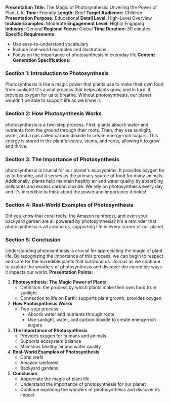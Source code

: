 **Presentation Title:** The Magic of Photosynthesis: Unveiling the Power of Plant Life
**Tone:** Friendly
**Length:** Brief
**Target Audience:** Children
**Presentation Purpose:** Educational
**Detail Level:** High-Level Overview
**Include Examples:** Moderate
**Engagement Level:** Highly Engaging
**Industry:** General
**Regional Focus:** Global
**Time Duration:** 30 minutes
**Specific Requirements:**
- Use easy-to-understand vocabulary
- Include real-world examples and illustrations
- Focus on the importance of photosynthesis in everyday life
**Content Generation Specifications:**
### **Section 1: Introduction to Photosynthesis**
Photosynthesis is like a magic power that plants use to make their own food from sunlight! It's a vital process that helps plants grow, and in turn, it provides oxygen for us to breathe. Without photosynthesis, our planet wouldn't be able to support life as we know it.
### **Section 2: How Photosynthesis Works**
photosynthesis is a two-step process. First, plants absorb water and nutrients from the ground through their roots. Then, they use sunlight, water, and a gas called carbon dioxide to create energy-rich sugars. This energy is stored in the plant's leaves, stems, and roots, allowing it to grow and thrive.
### **Section 3: The Importance of Photosynthesis**
photosynthesis is crucial for our planet's ecosystems. It provides oxygen for us to breathe, and it serves as the primary source of food for many animals. Additionally, plants help maintain healthy air and water quality by absorbing pollutants and excess carbon dioxide. We rely on photosynthesis every day, and it's incredible to think about the power and importance it holds!
### **Section 4: Real-World Examples of Photosynthesis**
Did you know that coral reefs, the Amazon rainforest, and even your backyard garden are all powered by photosynthesis? It's a reminder that photosynthesis is all around us, supporting life in every corner of our planet.
### **Section 5: Conclusion**
Understanding photosynthesis is crucial for appreciating the magic of plant life. By recognizing the importance of this process, we can begin to respect and care for the incredible plants that surround us. Join us as we continue to explore the wonders of photosynthesis and discover the incredible ways it impacts our world.
**Presentation Points:**
1. **Photosynthesis: The Magic Power of Plants**
    * Definition: the process by which plants make their own food from sunlight
    * Connection to life on Earth: supports plant growth, provides oxygen
2. **How Photosynthesis Works**
    * Two-step process:
      + Absorb water and nutrients through roots
      + Use sunlight, water, and carbon dioxide to create energy-rich sugars
3. **The Importance of Photosynthesis**
    * Provides oxygen for humans and animals
    * Supports ecosystem balance
    * Maintains healthy air and water quality
4. **Real-World Examples of Photosynthesis**
    * Coral reefs
    * Amazon rainforest
    * Backyard gardens
5. **Conclusion**
    * Appreciate the magic of plant life
    * Understand the importance of photosynthesis for our planet
    * Continue exploring the wonders of photosynthesis and discover its impact
